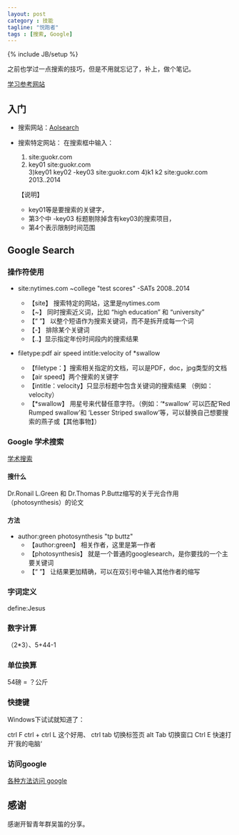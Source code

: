```yaml
---
layout: post
category : 技能
tagline: "悦跑者"
tags : [搜索, Google]
---
```

{% include JB/setup %}

之前也学过一点搜索的技巧，但是不用就忘记了，补上，做个笔记。  

[学习参考网站](http://www.kanvas.cn/view/d441ba95e6881484615f42143c7d8d21.html)

## 入门 ##

* 搜索网站：[Aolsearch](http://www.aolsearch.com/?s_gl=CN)
* 搜索特定网站： 在搜索框中输入：

	1) site:guokr.com   
	2) key01 site:guokr.com   
	3)key01 key02 -key03 site:guokr.com 
	4)k1 k2 site:guokr.com 2013..2014 

	 【说明】 
	* key01等是要搜索的关键字，
	* 第3个中 -key03 标题剔除掉含有key03的搜索项目，
	* 第4个表示限制时间范围

## Google Search ##

### 操作符使用 ###

* site:nytimes.com ~college "test scores" -SATs 2008..2014  
	* 【site】 搜索特定的网站，这里是nytimes.com
	*  【~】 同时搜索近义词，比如 “high education” 和 “university”
	*  【“ ”】 以整个短语作为搜索关键词，而不是拆开成每一个词
	*  【-】 排除某个关键词
	*  【..】显示指定年份时间段内的搜索结果

* filetype:pdf air speed intitle:velocity of *swallow
	* 【filetype：】搜索相关指定的文档，可以是PDF，doc，jpg类型的文档
	* 【air speed】两个搜索的关键字
	* 【intitle：velocity】只显示标题中包含关键词的搜索结果 （例如： velocity）
	* 【*swallow】 用星号来代替任意字符。（例如：‘*swallow’ 可以匹配‘Red Rumped swallow’和 ‘Lesser Striped swallow’等，可以替换自己想要搜索的燕子或【其他事物】）

### Google 学术搜索 ###

[学术搜索](http://scholar.google.com)

#### 搜什么 ####

Dr.Ronail L.Green 和 Dr.Thomas P.Buttz缩写的关于光合作用（photosynthesis）的论文

#### 方法 ####

* author:green photosynthesis "tp buttz"  
	* 【author:green】 相关作者，这里是第一作者  
	* 【photosynthesis】 就是一个普通的googlesearch，是你要找的一个主要关键词
	* 【“   ”】 让结果更加精确，可以在双引号中输入其他作者的缩写

### 字词定义 ###

define:Jesus

### 数字计算 ###

（2*3）、5+44-1

### 单位换算 ###

54磅 = ？公斤 

### 快捷键 ###

Windows下试试就知道了：

ctrl  F
ctrl  +
ctrl  L    这个好用、
ctrl  tab  切换标签页
alt   Tab  切换窗口
Ctrl  E    快速打开’我的电脑‘

### 访问google ###

[各种方法访问 google](https://workflowy.com/s/cFHwzDgSv2)

## 感谢 ##

感谢开智青年群吴笛的分享。
	